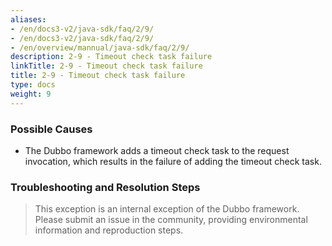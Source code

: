 ```yaml
---
aliases:
- /en/docs3-v2/java-sdk/faq/2/9/
- /en/docs3-v2/java-sdk/faq/2/9/
- /en/overview/mannual/java-sdk/faq/2/9/
description: 2-9 - Timeout check task failure
linkTitle: 2-9 - Timeout check task failure
title: 2-9 - Timeout check task failure
type: docs
weight: 9
---
```







### Possible Causes

* The Dubbo framework adds a timeout check task to the request invocation, which results in the failure of adding the timeout check task.

### Troubleshooting and Resolution Steps
> This exception is an internal exception of the Dubbo framework. Please submit an issue in the community, providing environmental information and reproduction steps.

